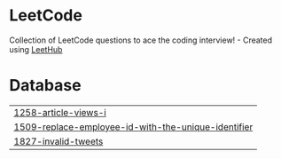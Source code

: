 # LeetCode
Collection of LeetCode questions to ace the coding interview! - Created using [LeetHub](https://github.com/QasimWani/LeetHub)


# Database
|  |
| ------- |
| [1258-article-views-i](https://github.com/SidGhatage/LeetCode/tree/master/1258-article-views-i) |
| [1509-replace-employee-id-with-the-unique-identifier](https://github.com/SidGhatage/LeetCode/tree/master/1509-replace-employee-id-with-the-unique-identifier) |
| [1827-invalid-tweets](https://github.com/SidGhatage/LeetCode/tree/master/1827-invalid-tweets) |